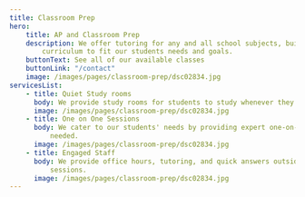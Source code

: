 ```yaml
---
title: Classroom Prep
hero:
    title: AP and Classroom Prep
    description: We offer tutoring for any and all school subjects, building our
        curriculum to fit our students needs and goals.
    buttonText: See all of our available classes
    buttonLink: "/contact"
    image: /images/pages/classroom-prep/dsc02834.jpg
servicesList:
    - title: Quiet Study rooms
      body: We provide study rooms for students to study whenever they need.
      image: /images/pages/classroom-prep/dsc02834.jpg
    - title: One on One Sessions
      body: We cater to our students' needs by providing expert one-on-one tutoring if
          needed.
      image: /images/pages/classroom-prep/dsc02834.jpg
    - title: Engaged Staff
      body: We provide office hours, tutoring, and quick answers outside of study
          sessions.
      image: /images/pages/classroom-prep/dsc02834.jpg
---
```

